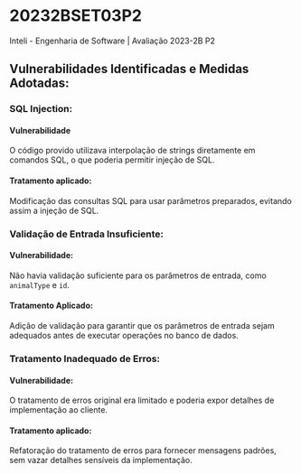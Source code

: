 # 20232BSET03P2
Inteli - Engenharia de Software | Avaliação 2023-2B P2

## Vulnerabilidades Identificadas e Medidas Adotadas:
### SQL Injection:
#### Vulnerabilidade 

O código provido utilizava interpolação de strings diretamente em comandos SQL, o que poderia permitir injeção de SQL.

#### Tratamento aplicado:

 Modificação das consultas SQL para usar parâmetros preparados, evitando assim a injeção de SQL.

### Validação de Entrada Insuficiente:
#### Vulnerabilidade:

Não havia validação suficiente para os parâmetros de entrada, como `animalType` e `id`.

#### Tratamento Aplicado:

Adição de validação para garantir que os parâmetros de entrada sejam adequados antes de executar operações no banco de dados.

### Tratamento Inadequado de Erros:
#### Vulnerabilidade:

O tratamento de erros original era limitado e poderia expor detalhes de implementação ao cliente.

#### Tratamento aplicado:

Refatoração do tratamento de erros para fornecer mensagens padrões, sem vazar detalhes sensíveis da implementação.

